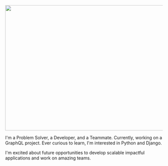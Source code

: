 
<img src='https://media.giphy.com/media/WOUM9ZfxUZhhJHtJr3/giphy.gif' width="800" height="400"/>

I'm a Problem Solver, a Developer, and a Teammate. 
Currently, working on a GraphQL project.
Ever curious to learn, I'm interested in Python and Django.

I'm excited about future opportunities to develop scalable impactful applications and work on amazing teams.

<!--
**J2Macwilliams/J2Macwilliams** is a ✨ _special_ ✨ repository because its `README.md` (this file) appears on your GitHub profile.

Here are some ideas to get you started:

- 🔭 I’m currently working on ...
- 🌱 I’m currently learning ...
- 👯 I’m looking to collaborate on ...
- 🤔 I’m looking for help with ...
- 💬 Ask me about ...
- 📫 How to reach me: ...
- 😄 Pronouns: ...
- ⚡ Fun fact: ...
-->
